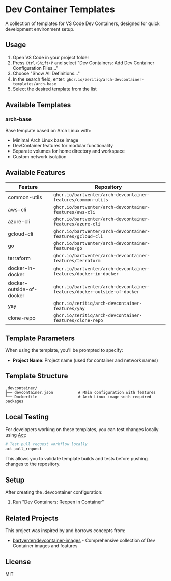 # Dev Container Templates

A collection of templates for VS Code Dev Containers, designed for quick development environment setup.

## Usage

1. Open VS Code in your project folder
2. Press `Ctrl+Shift+P` and select "Dev Containers: Add Dev Container Configuration Files..."
3. Choose "Show All Definitions..."
4. In the search field, enter: `ghcr.io/zeritiq/arch-devcontainer-templates/arch-base`
5. Select the desired template from the list

## Available Templates

### arch-base
Base template based on Arch Linux with:
- Minimal Arch Linux base image
- DevContainer features for modular functionality
- Separate volumes for home directory and workspace
- Custom network isolation

## Available Features

| Feature | Repository |
|---------|------------|
| common-utils | `ghcr.io/bartventer/arch-devcontainer-features/common-utils` |
| aws-cli | `ghcr.io/bartventer/arch-devcontainer-features/aws-cli` |
| azure-cli | `ghcr.io/bartventer/arch-devcontainer-features/azure-cli` |
| gcloud-cli | `ghcr.io/bartventer/arch-devcontainer-features/gcloud-cli` |
| go | `ghcr.io/bartventer/arch-devcontainer-features/go` |
| terraform | `ghcr.io/bartventer/arch-devcontainer-features/terraform` |
| docker-in-docker | `ghcr.io/bartventer/arch-devcontainer-features/docker-in-docker` |
| docker-outside-of-docker | `ghcr.io/bartventer/arch-devcontainer-features/docker-outside-of-docker` |
| yay | `ghcr.io/zeritiq/arch-devcontainer-features/yay` |
| clone-repo | `ghcr.io/zeritiq/arch-devcontainer-features/clone-repo` |

## Template Parameters

When using the template, you'll be prompted to specify:
- **Project Name**: Project name (used for container and network names)

## Template Structure

```
.devcontainer/
├── devcontainer.json           # Main configuration with features
└── Dockerfile                  # Arch Linux image with required packages
```

## Local Testing

For developers working on these templates, you can test changes locally using [Act](https://github.com/nektos/act):

```bash
# Test pull request workflow locally
act pull_request
```

This allows you to validate template builds and tests before pushing changes to the repository.

## Setup

After creating the .devcontainer configuration:
1. Run "Dev Containers: Reopen in Container"

## Related Projects

This project was inspired by and borrows concepts from:
- [bartventer/devcontainer-images](https://github.com/bartventer/devcontainer-images/) - Comprehensive collection of Dev Container images and features

## License

MIT
